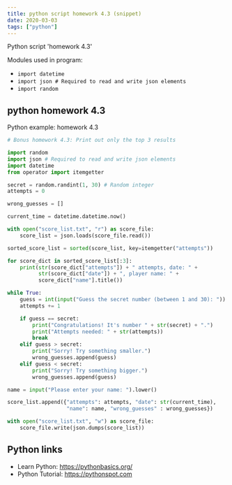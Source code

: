 ```yaml
---
title: python script homework 4.3 (snippet)
date: 2020-03-03
tags: ["python"]
---
```

Python script 'homework 4.3'


Modules used in program: 
* `import datetime`
* `import json # Required to read and write json elements`
* `import random`

## python homework 4.3

Python example: homework 4.3

```python
# Bonus homework 4.3: Print out only the top 3 results

import random
import json # Required to read and write json elements
import datetime
from operator import itemgetter

secret = random.randint(1, 30) # Random integer
attempts = 0

wrong_guesses = []

current_time = datetime.datetime.now()

with open("score_list.txt", "r") as score_file:
    score_list = json.loads(score_file.read())

sorted_score_list = sorted(score_list, key=itemgetter("attempts"))

for score_dict in sorted_score_list[:3]:
    print(str(score_dict["attempts"]) + " attempts, date: " +
          str(score_dict["date"]) + ", player name: " +
          score_dict["name"].title())

while True:
    guess = int(input("Guess the secret number (between 1 and 30): "))
    attempts += 1

    if guess == secret:
        print("Congratulations! It's number " + str(secret) + ".")
        print("Attempts needed: " + str(attempts))
        break
    elif guess > secret:
        print("Sorry! Try something smaller.")
        wrong_guesses.append(guess)
    elif guess < secret:
        print("Sorry! Try something bigger.")
        wrong_guesses.append(guess)

name = input("Please enter your name: ").lower()

score_list.append({"attempts": attempts, "date": str(current_time),
                   "name": name, "wrong_guesses" : wrong_guesses})

with open("score_list.txt", "w") as score_file:
    score_file.write(json.dumps(score_list))


```

## Python links

- Learn Python: https://pythonbasics.org/
- Python Tutorial: https://pythonspot.com
